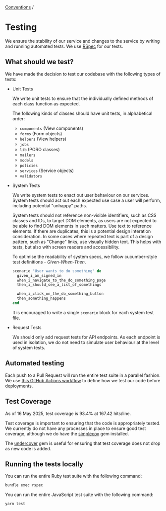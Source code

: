 [Conventions](/guides/conventions.md) /

# Testing

We ensure the stability of our service and changes to the service by writing and running automated tests. We use [RSpec](https://rspec.info) for our tests.

## What should we test?

We have made the decision to test our codebase with the following types of tests:

- Unit Tests

  We write unit tests to ensure that the individually defined methods of each class function as expected.

  The following kinds of classes should have unit tests, in alphabetical order:

  - `components` (View components)
  - `forms` (Form objects)
  - `helpers` (View helpers)
  - `jobs`
  - `lib` (PORO classes)
  - `mailers`
  - `models`
  - `policies`
  - `services` (Service objects)
  - `validators`

- System Tests

  We write system tests to enact out user behaviour on our services. System tests should act out each expected use case a user will perform, including potential "unhappy" paths.

  System tests should not reference non-visible identifiers, such as CSS classes and IDs, to target DOM elements, as users are not expected to be able to find DOM elements in such matters. Use text to reference elements. If there are duplicates, this is a potential design interation consideration. In some cases where repeated text is part of a design pattern, such as "Change" links, use visually hidden text. This helps with tests, but also with screen readers and accessibility.

  To optimise the readability of system specs, we follow cucumber-style test definitions - _Given-When-Then_.

  ```ruby
  scenario "User wants to do something" do
    given_i_am_signed_in
    when_i_navigate_to_the_do_something_page
    then_i_should_see_a_list_of_somethings

    when_i_click_on_the_do_something_button
    then_something_happens
  end
  ```

  It is encouraged to write a single `scenario` block for each system test file.

- Request Tests

  We should only add request tests for API endpoints. As each endpoint is used in isolation, we do not need to simulate user behaviour at the level of system tests.

## Automated testing

Each push to a Pull Request will run the entire test suite in a parallel fashion. We use [this GitHub Actions workflow](/.github/workflows/build-and-deploy.yml) to define how we test our code before deployments.

## Test Coverage

As of 16 May 2025, test coverage is 93.4% at 167.42 hits/line.

Test coverage is important to ensuring that the code is appropriately tested. We currently do not have any processes in place to ensure good test coverage, although we do have the [simplecov](https://github.com/simplecov-ruby/simplecov) gem installed.

The [undercover](https://github.com/grodowski/undercover) gem is useful for ensuring that test coverage does not drop as new code is added.

## Running the tests locally

You can run the entire Ruby test suite with the following command:

```sh
bundle exec rspec
```

You can run the entire JavaScript test suite with the following command:

```sh
yarn test
```
